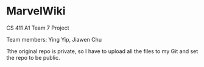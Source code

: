 # MarvelWiki
CS 411 A1
Team 7 Project

Team members: Ying Yip, Jiawen Chu

Tthe original repo is private, so I have to upload all the files to my Git and set the repo to be public.

